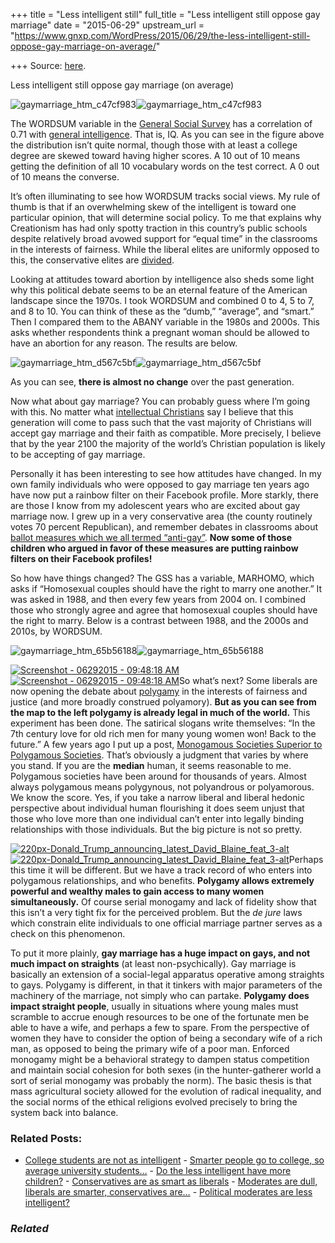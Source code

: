 +++
title = "Less intelligent still"
full_title = "Less intelligent still oppose gay marriage"
date = "2015-06-29"
upstream_url = "https://www.gnxp.com/WordPress/2015/06/29/the-less-intelligent-still-oppose-gay-marriage-on-average/"

+++
Source: [here](https://www.gnxp.com/WordPress/2015/06/29/the-less-intelligent-still-oppose-gay-marriage-on-average/).

Less intelligent still oppose gay marriage (on average)

![gaymarriage_htm_c47cf983](https://i0.wp.com/www.unz.com/wp-content/uploads/2015/06/gaymarriage_htm_c47cf983.png?resize=640%2C633)![gaymarriage_htm_c47cf983](https://i0.wp.com/www.unz.com/wp-content/uploads/2015/06/gaymarriage_htm_c47cf983.png?resize=640%2C633)

The WORDSUM variable in the [General Social Survey](http://sda.berkeley.edu/sdaweb/analysis/?dataset=gss14) has a correlation of 0.71 with [general intelligence](http://www.unz.com/gnxp/wordsum-iq/). That is, IQ. As you can see in the figure above the distribution isn’t quite normal, though those with at least a college degree are skewed toward having higher scores. A 10 out of 10 means getting the definition of all 10 vocabulary words on the test correct. A 0 out of 10 means the converse.

It’s often illuminating to see how WORDSUM tracks social views. My rule of thumb is that if an overwhelming skew of the intelligent is toward one particular opinion, that will determine social policy. To me that explains why Creationism has had only spotty traction in this country’s public schools despite relatively broad avowed support for “equal time” in the classrooms in the interests of fairness. While the liberal elites are uniformly opposed to this, the conservative elites are [divided](http://thecaucus.blogs.nytimes.com/2007/05/11/romney-elaborates-on-evolution/?_r=0).

Looking at attitudes toward abortion by intelligence also sheds some light why this political debate seems to be an eternal feature of the American landscape since the 1970s. I took WORDSUM and combined 0 to 4, 5 to 7, and 8 to 10. You can think of these as the “dumb,” “average”, and “smart.” Then I compared them to the ABANY variable in the 1980s and 2000s. This asks whether respondents think a pregnant woman should be allowed to have an abortion for any reason. The results are below.

![gaymarriage_htm_d567c5bf](https://i0.wp.com/www.unz.com/wp-content/uploads/2015/06/gaymarriage_htm_d567c5bf.png?resize=640%2C637)![gaymarriage_htm_d567c5bf](https://i0.wp.com/www.unz.com/wp-content/uploads/2015/06/gaymarriage_htm_d567c5bf.png?resize=640%2C637)

As you can see, **there is almost no change** over the past generation.

Now what about gay marriage? You can probably guess where I’m going with this. No matter what [intellectual Christians](http://theweek.com/articles/444138/why-many-christians-wont-back-down-gay-marriage) say I believe that this generation will come to pass such that the vast majority of Christians will accept gay marriage and their faith as compatible. More precisely, I believe that by the year 2100 the majority of the world’s Christian population is likely to be accepting of gay marriage.

Personally it has been interesting to see how attitudes have changed. In my own family individuals who were opposed to gay marriage ten years ago have now put a rainbow filter on their Facebook profile. More starkly, there are those I know from my adolescent years who are excited about gay marriage now. I grew up in a very conservative area (the county routinely votes 70 percent Republican), and remember debates in classrooms about [ballot measures which we all termed “anti-gay”](https://en.wikipedia.org/wiki/Oregon_Ballot_Measure_9_(1992)). **Now some of those children who argued in favor of these measures are putting rainbow filters on their Facebook profiles!**

So how have things changed? The GSS has a variable, MARHOMO, which asks if “Homosexual couples should have the right to marry one another.” It was asked in 1988, and then every few years from 2004 on. I combined those who strongly agree and agree that homosexual couples should have the right to marry. Below is a contrast between 1988, and the 2000s and 2010s, by WORDSUM.

![gaymarriage_htm_65b56188](https://i0.wp.com/www.unz.com/wp-content/uploads/2015/06/gaymarriage_htm_65b56188.png?resize=640%2C633)![gaymarriage_htm_65b56188](https://i0.wp.com/www.unz.com/wp-content/uploads/2015/06/gaymarriage_htm_65b56188.png?resize=640%2C633)

[![Screenshot - 06292015 - 09:48:18 AM](https://i0.wp.com/www.unz.com/wp-content/uploads/2015/06/Screenshot-06292015-094818-AM.png?resize=417%2C301)![Screenshot - 06292015 - 09:48:18 AM](https://i0.wp.com/www.unz.com/wp-content/uploads/2015/06/Screenshot-06292015-094818-AM.png?resize=417%2C301)](https://en.wikipedia.org/wiki/Legal_status_of_polygamy)So what’s next? Some liberals are now opening the debate about [polygamy](www.politico.com/magazine/story/2015/06/gay-marriage-decision-polygamy-119469.html#.VY2TqnUVhBe) in the interests of fairness and justice (and more broadly construed polyamory). **But as you can see from the map to the left polygamy is already legal in much of the world.** This experiment has been done. The satirical slogans write themselves: “In the 7th century love for old rich men for many young women won! Back to the future.” A few years ago I put up a post, [Monogamous Societies Superior to Polygamous Societies](http://www.unz.com/gnxp/monogamous-societies-superior-to-polygamous-societies/). That’s obviously a judgment that varies by where you stand. If you are the **median** human, it seems reasonable to me. Polygamous societies have been around for thousands of years. Almost always polygamous means polygynous, not polyandrous or polyamorous. We know the score. Yes, if you take a narrow liberal and liberal hedonic perspective about individual human flourishing it does seem unjust that those who love more than one individual can’t enter into legally binding relationships with those individuals. But the big picture is not so pretty.

[![220px-Donald_Trump_announcing_latest_David_Blaine_feat_3-alt](https://i0.wp.com/www.unz.com/wp-content/uploads/2015/06/220px-Donald_Trump_announcing_latest_David_Blaine_feat_3-alt.jpg?resize=220%2C298)![220px-Donald_Trump_announcing_latest_David_Blaine_feat_3-alt](https://i0.wp.com/www.unz.com/wp-content/uploads/2015/06/220px-Donald_Trump_announcing_latest_David_Blaine_feat_3-alt.jpg?resize=220%2C298)](https://en.wikipedia.org/wiki/Donald_Trump#/media/File:Donald_Trump_announcing_latest_David_Blaine_feat_3-alt.jpg)Perhaps this time it will be different. But we have a track record of who enters into polygamous relationships, and who benefits. **Polygamy allows extremely powerful and wealthy males to gain access to many women simultaneously.** Of course serial monogamy and lack of fidelity show that this isn’t a very tight fix for the perceived problem. But the *de jure* laws which constrain elite individuals to one official marriage partner serves as a check on this phenomenon.

To put it more plainly, **gay marriage has a huge impact on gays, and not much impact on straights** (at least non-psychically). Gay marriage is basically an extension of a social-legal apparatus operative among straights to gays. Polygamy is different, in that it tinkers with major parameters of the machinery of the marriage, not simply who can partake. **Polygamy does impact straight people**, usually in situations where young males must scramble to accrue enough resources to be one of the fortunate men be able to have a wife, and perhaps a few to spare. From the perspective of women they have to consider the option of being a secondary wife of a rich man, as opposed to being the primary wife of a poor man. Enforced monogamy might be a behavioral strategy to dampen status competition and maintain social cohesion for both sexes (in the hunter-gatherer world a sort of serial monogamy was probably the norm). The basic thesis is that mass agricultural society allowed for the evolution of radical inequality, and the social norms of the ethical religions evolved precisely to bring the system back into balance.

### Related Posts:

- [College students are not as
  intelligent](https://www.gnxp.com/WordPress/2009/09/25/college-students-are-not-as-intelligent/) - [Smarter people go to college, so average university
  students…](https://www.gnxp.com/WordPress/2009/09/26/smarter-people-go-to-college-so-average-university-students-less-intelligent/) - [Do the less intelligent have more
  children?](https://www.gnxp.com/WordPress/2008/09/18/do-the-less-intelligent-have-more-children/) - [Conservatives are as smart as
  liberals](https://www.gnxp.com/WordPress/2008/09/06/conservatives-are-as-smart-as-liberals/) - [Moderates are dull, liberals are smarter, conservatives
  are…](https://www.gnxp.com/WordPress/2011/02/10/moderates-are-dull-liberals-are-smarter-conservatives-are-middling/) - [Political moderates are less
  intelligent?](https://www.gnxp.com/WordPress/2009/03/12/political-moderates-are-less-intelligent/)

### *Related*

[](https://www.addtoany.com/add_to/facebook?linkurl=https%3A%2F%2Fwww.gnxp.com%2FWordPress%2F2015%2F06%2F29%2Fthe-less-intelligent-still-oppose-gay-marriage-on-average%2F&linkname=Less%20intelligent%20still%20oppose%20gay%20marriage%20%28on%20average%29 "Facebook")[](https://www.addtoany.com/add_to/twitter?linkurl=https%3A%2F%2Fwww.gnxp.com%2FWordPress%2F2015%2F06%2F29%2Fthe-less-intelligent-still-oppose-gay-marriage-on-average%2F&linkname=Less%20intelligent%20still%20oppose%20gay%20marriage%20%28on%20average%29 "Twitter")[](https://www.addtoany.com/add_to/email?linkurl=https%3A%2F%2Fwww.gnxp.com%2FWordPress%2F2015%2F06%2F29%2Fthe-less-intelligent-still-oppose-gay-marriage-on-average%2F&linkname=Less%20intelligent%20still%20oppose%20gay%20marriage%20%28on%20average%29 "Email")[](https://www.addtoany.com/share)
